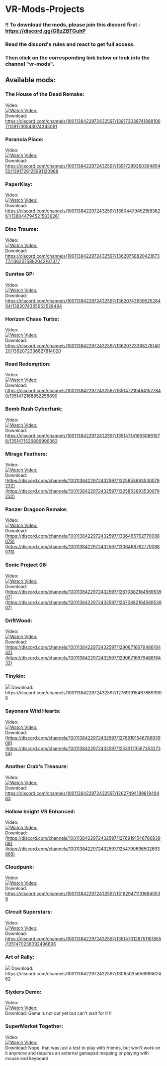 # VR-Mods-Projects

### !! To download the mods, please join this discord first : https://discord.gg/G8zZBTGuhP
### Read the discord's rules and react to get full access.
### Then click on the corresponding link below or look into the channel "vr-mods".

## Available mods:

### The House of the Dead Remake:</br>
Video:</br>
[![Watch Video:](https://img.youtube.com/vi/jpSObIeCEwQ/0.jpg)](https://www.youtube.com/live/jpSObIeCEwQ?si=qOC91ZG6ztQWojSW&t=9345)
</br>
Download: https://discord.com/channels/1001138422972432597/1391730397418881067/1391730543074345061

### Paranoia Place:</br>
Video:</br>
[![Watch Video:](https://shared.akamai.steamstatic.com/store_item_assets/steam/apps/1592290/a0f493927bc318cbcdd0612d38bde8b3d0c5db7a/header.jpg)](https://www.youtube.com/live/jpSObIeCEwQ?si=i0sWDFBtvJ8pwSrv&t=4047)
</br>
Download: https://discord.com/channels/1001138422972432597/1391728936039485450/1391729125991120988

### PaperKlay:</br>
Video:</br>
[![Watch Video:](https://img.youtube.com/vi/oezn9ILmY4k/0.jpg)](https://www.youtube.com/watch?v=oezn9ILmY4k)
</br>
Download: https://discord.com/channels/1001138422972432597/1380447945215836261/1380447945215836261

### Dino Trauma:</br>
Video:</br>
[![Watch Video:](https://img.youtube.com/vi/eqyCmdH77Lk/0.jpg)](https://youtu.be/eqyCmdH77Lk)
</br>
Download: https://discord.com/channels/1001138422972432597/1362075882042167377/1362075882042167377

### Sunrise GP:</br>
Video:</br>
[![Watch Video:](https://img.youtube.com/vi/yoUHwjvXzmM/0.jpg)](https://youtu.be/yoUHwjvXzmM)
</br>
Download: https://discord.com/channels/1001138422972432597/1362074365952528494/1362074365952528494

### Horizon Chase Turbo:</br>
Video:</br>
[![Watch Video:](https://img.youtube.com/vi/CccvfWRS8D4/0.jpg)](https://youtu.be/CccvfWRS8D4)
</br>
Download: https://discord.com/channels/1001138422972432597/1362072336827814020/1362072336827814020

### Road Redemption:</br>
Video:</br>
[![Watch Video:](https://img.youtube.com/vi/1mc8WCVF9Yg/0.jpg)](https://youtu.be/1mc8WCVF9Yg)
</br>
Download: https://discord.com/channels/1001138422972432597/1351472104641527840/1351472168852258890

### Bomb Rush Cyberfunk:</br>
Video:</br>
[![Watch Video:](https://img.youtube.com/vi/Pll1WT237xk/0.jpg)](https://www.youtube.com/watch?v=Pll1WT237xk)
</br>
Download: https://discord.com/channels/1001138422972432597/1351471416930861078/1351471526896996363

### Mirage Feathers:</br>
Video:</br>
[![Watch Video:](https://img.youtube.com/vi/-Kt735De5WI/0.jpg)](https://www.youtube.com/watch?v=-Kt735De5WI)
</br>
Download: [https://discord.com/channels/1001138422972432597/1325853693530079232](https://discord.com/channels/1001138422972432597/1325853693530079232)

### Panzer Dragoon Remake:</br>
Video:</br>
[![Watch Video:](https://img.youtube.com/vi/tIqKJ3-vjHU/0.jpg)](https://www.youtube.com/watch?v=tIqKJ3-vjHU)
</br>
Download: [https://discord.com/channels/1001138422972432597/1306466762770088078](https://discord.com/channels/1001138422972432597/1306466762770088078)

### Sonic Project 06:</br>
Video:</br>
[![Watch Video:](https://img.youtube.com/vi/OTHkTsVUAXE/0.jpg)](https://www.youtube.com/watch?v=OTHkTsVUAXE)
</br>
Download: [https://discord.com/channels/1001138422972432597/1267088216456953907](https://discord.com/channels/1001138422972432597/1267088216456953907)

### DriftWood:</br>
Video:</br>
[![Watch Video:](https://img.youtube.com/vi/5Q13RYYmCfg/0.jpg)](https://www.youtube.com/watch?v=5Q13RYYmCfg)
</br>
Download: [https://discord.com/channels/1001138422972432597/1290671667948818432](https://discord.com/channels/1001138422972432597/1290671667948818432)

### Tinykin:</br>
<img src="https://shared.fastly.steamstatic.com/store_item_assets/steam/apps/1599020/header.jpg"/>
Download: https://discord.com/channels/1001138422972432597/1276919154678693908

### Sayonara Wild Hearts:</br>
Video:</br>
[![Watch Video:](https://img.youtube.com/vi/Zcg-dsjjyYs/0.jpg)](https://www.youtube.com/watch?v=Zcg-dsjjyYs)
</br>
Download: [https://discord.com/channels/1001138422972432597/1276919154678693908](https://discord.com/channels/1001138422972432597/1253317358735327354)

### Another Crab's Treasure:</br>
Video:</br>
[![Watch Video:](https://img.youtube.com/vi/uiT3rGXSBrM/0.jpg)](https://www.youtube.com/watch?v=uiT3rGXSBrM)
</br>
Download: https://discord.com/channels/1001138422972432597/1262749418981949483

### Hollow knight VR Enhanced:</br>
Video:</br>
[![Watch Video:](https://img.youtube.com/vi/6b_GGwASDWo/0.jpg)](https://www.youtube.com/watch?v=6b_GGwASDWo)
</br>
Download: [https://discord.com/channels/1001138422972432597/1276919154678693908](https://discord.com/channels/1001138422972432597/1254790696502693888)

### Cloudpunk:</br>
Video:</br>
[![Watch Video:](https://img.youtube.com/vi/aW_UTxKZjRs/0.jpg)](https://www.youtube.com/watch?v=aW_UTxKZjRs)
</br>
Download: https://discord.com/channels/1001138422972432597/1316294711316840539

### Circuit Superstars:</br>
Video:</br>
[![Watch Video:](https://img.youtube.com/vi/ZRt0-P-c4vU/0.jpg)](https://www.youtube.com/watch?v=ZRt0-P-c4vU)
</br>
Download: https://discord.com/channels/1001138422972432597/1351470128751181855/1351470238092496896

### Art of Rally:</br>
<img src="https://shared.cloudflare.steamstatic.com/store_item_assets/steam/apps/550320/header.jpg"/>
Download: https://discord.com/channels/1001138422972432597/1306503565698662462

### Slyders Demo:</br>
Video:</br>
[![Watch Video:](https://img.youtube.com/vi/8Xj_V57cFiY/0.jpg)](https://www.youtube.com/watch?v=8Xj_V57cFiY)
</br>
Download: Game is not out yet but can't wait for it !!

### SuperMarket Together:</br>
Video:</br>
[![Watch Video:](https://img.youtube.com/vi/k98VAyI1r3M/0.jpg)](https://www.youtube.com/watch?v=k98VAyI1r3M)
</br>
Download: Nope, that was just a test to play with friends, but won't work on it anymore and requires an external gamepad mapping or playing with mouse and keyboard
